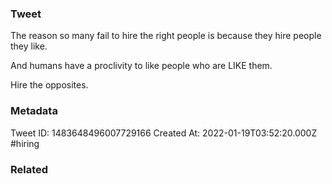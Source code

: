### Tweet
The reason so many fail to hire the right people is because they hire people they like.

And humans have a proclivity to like people who are LIKE them. 

Hire the opposites.

### Metadata
Tweet ID: 1483648496007729166
Created At: 2022-01-19T03:52:20.000Z
#hiring 

### Related

